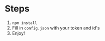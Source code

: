



<h1>Steps</h1>

1. <code>npm install</code>
2. Fill in <code>config.json</code> with your token and id's
3. Enjoy!